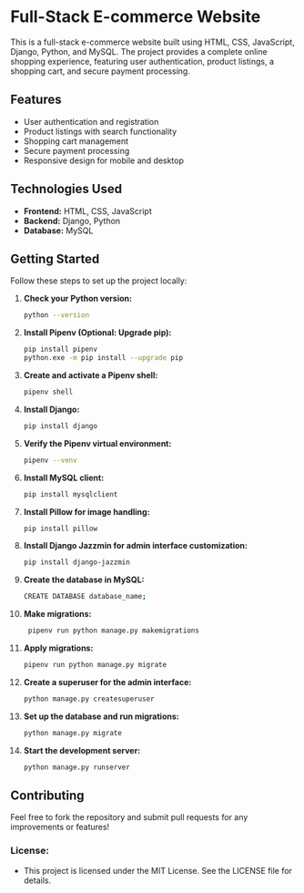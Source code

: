 # Full-Stack E-commerce Website

This is a full-stack e-commerce website built using HTML, CSS, JavaScript, Django, Python, and MySQL. The project provides a complete online shopping experience, featuring user authentication, product listings, a shopping cart, and secure payment processing.

## Features

- User authentication and registration
- Product listings with search functionality
- Shopping cart management
- Secure payment processing
- Responsive design for mobile and desktop

## Technologies Used

- **Frontend:** HTML, CSS, JavaScript
- **Backend:** Django, Python
- **Database:** MySQL

## Getting Started

Follow these steps to set up the project locally:

1. **Check your Python version:**
   ```bash
   python --version

2. **Install Pipenv (Optional: Upgrade pip):**
   ```bash
   pip install pipenv
   python.exe -m pip install --upgrade pip
   
3. **Create and activate a Pipenv shell:**
   ```bash
   pipenv shell

4. **Install Django:**
   ```bash
   pip install django

5. **Verify the Pipenv virtual environment:**
   ```bash
   pipenv --venv
   
6. **Install MySQL client:**
   ```bash
   pip install mysqlclient

7. **Install Pillow for image handling:**
   ```bash
   pip install pillow

8. **Install Django Jazzmin for admin interface customization:**
   ```bash
   pip install django-jazzmin

9. **Create the database in MySQL:**
   ```bash
   CREATE DATABASE database_name;

10. **Make migrations:**
    ```bash
     pipenv run python manage.py makemigrations

11. **Apply migrations:**
    ```bash
    pipenv run python manage.py migrate

12. **Create a superuser for the admin interface:**
    ```bash
    python manage.py createsuperuser

13. **Set up the database and run migrations:**
    ```bash
    python manage.py migrate

14. **Start the development server:**
    ```bash
    python manage.py runserver

## Contributing
Feel free to fork the repository and submit pull requests for any improvements or features!


### License:
- This project is licensed under the MIT License. See the LICENSE file for details.
